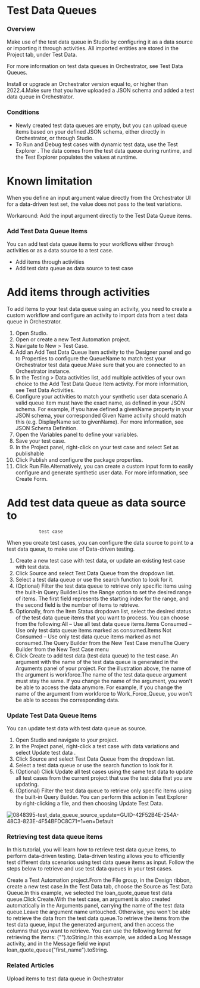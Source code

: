 ﻿# Test Data Queues


### Overview

Make use of the test data queue in Studio by configuring it as a data source or importing
            it through activities. All imported entities are stored in the Project tab, under
                Test Data.

For more information on test data queues in Orchestrator, see Test Data Queues.

Install or upgrade an
                    Orchestrator version equal to, or higher than 2022.4.Make sure that you have uploaded a JSON schema and
                            added a test data queue in Orchestrator.


### Conditions

* Newly created test data queues are empty, but you can upload queue items based on your defined JSON schema, either directly in Orchestrator, or through Studio.
* To Run and Debug test
                cases with dynamic test data, use the Test Explorer . The data comes from
                the test data queue during runtime, and the Test Explorer populates the values at
                runtime.

# Known limitation

When you define an input argument value directly from the
            Orchestrator UI for a data-driven test set, the value does not pass to the test
                    variations.

Workaround: Add the input argument directly to the Test
                Data Queue items.


### Add Test Data Queue Items

You can add test data queue items to your workflows either through activities or as a
            data source to a test case.

* Add items through activities
* Add test data queue as data source to test case

# Add items through activities

To add items to your test data queue using an activity, you need to create a custom
                workflow and configure an activity to import data from a test data queue in
                Orchestrator.

1. Open Studio.
2. Open or create a new Test Automation project.
3. Navigate to New > Test Case.
4. Add an Add Test Data Queue Item activity to the Designer panel and go to Properties to configure the QueueName to match test your Orchestrator test data queue.Make sure that you are connected to an Orchestrator instance.
5. In the Testing > Data activities list, add multiple activities of your own choice to the Add Test Data Queue Item activity. For more information, see Test Data Activities.
6. Configure your activities to match your synthetic user data scenario.A valid queue item must have the exact name, as defined in your JSON schema. For example, if you have defined a givenName property in your JSON schema, your corresponded Given Name activity should match this (e.g. DisplayName set to givenName). For more information, see JSON Schema Definition.
7. Open the Variables panel to define your variables.
8. Save your test case.
9. In the Project panel, right-click on your test case and select Set as publishable
10. Click Publish and configure the package properties.
11. Click Run File.Alternatively, you can create a custom input form to easily configure and generate synthetic user data. For more information, see Create Form.

# Add test data queue as data source to
                test case

When you create test cases, you can configure the data source to point to a test data
                queue, to make use of Data-driven testing.

1. Create a new test case with test data, or update an existing test case with test data.
2. Click Source and select Test Data Queue from the dropdown list.
3. Select a test data queue or use the search function to look for it.
4. (Optional) Filter the test data queue to retrieve only specific items using the built-in Query Builder.Use the Range option to set the desired range of items. The first field represents the starting index for the range, and the second field is the number of items to retrieve.
5. Optionally, from the Item Status dropdown list, select the desired status of the test data queue items that you want to process. You can choose from the following:All – Use all test data queue items.Items Consumed – Use only test data queue items marked as consumed.Items Not Consumed – Use only test data queue items marked as not consumed.The Query Builder from the New Test Case menuThe Query Builder from the New Test Case menu
6. Click Create to add test data (test data queue) to the test case. An argument with the name of the test data queue is generated in the Arguments panel of your project. For the illustration above, the name of the argument is workforce.The name of the test data queue argument must stay the same. If you change the name of the argument, you won't be able to access the data anymore. For example, if you change the name of the argument from workforce to Work_Force_Queue, you won't be able to access the corresponding data.


### Update Test Data Queue Items

You can update test data with test data queue as source.

1. Open Studio and navigate to your project.
2. In the Project panel, right-click a test case with data variations and select Update test data .
3. Click Source and select Test Data Queue from the  dropdown list.
4. Select a test data queue or use the search function to look for it.
5. (Optional) Click Update all test cases using the same test data to update all test cases from the current project that use the test data that you are updating.
6. (Optional) Filter the test data queue to retrieve only specific items using the built-in Query Builder. You can perform this action in
      Test Explorer by right-clicking a file, and then
     choosing Update Test Data.

![0848395-test_data_queue_source_update=GUID-42F52B4E-254A-48C3-823E-4F54BFDC8C71=1=en=Default](/images/0848395-test_data_queue_source_update=GUID-42F52B4E-254A-48C3-823E-4F54BFDC8C71=1=en=Default.png)


### Retrieving test data queue items

In this tutorial, you will learn how to retrieve test data
            queue items, to perform data-driven testing. Data-driven testing allows you to
            efficiently test different data scenarios using test data queue items as input. Follow
            the steps below to retrieve and use test data queues in your test cases.

Create a Test Automation project.From the File group, in the Design ribbon, create a new test
                    case.In the Test Data tab, choose the Source as Test Data
                                Queue.In this example, we selected the loan_quote_queue
                            test data queue.Click Create.With the test case, an argument is also created automatically in
                            the Arguments panel, carrying the name of the test data
                                queue.Leave the
                                argument name untouched. Otherwise, you won't be able to retrieve
                                the data from the test data queue.To retrieve the items from the test data queue, input the generated argument,
                    and then access the columns that you want to retrieve. You can use the following
                    format for retrieving the items:
                        <testDataQueueName>("<columnName>").toString.In this example, we added a Log Message activity, and in the
                        Message field we input
                        loan_quote_queue("first_name").toString.


### Related Articles

Upload items to test data queue in
                    Orchestrator

